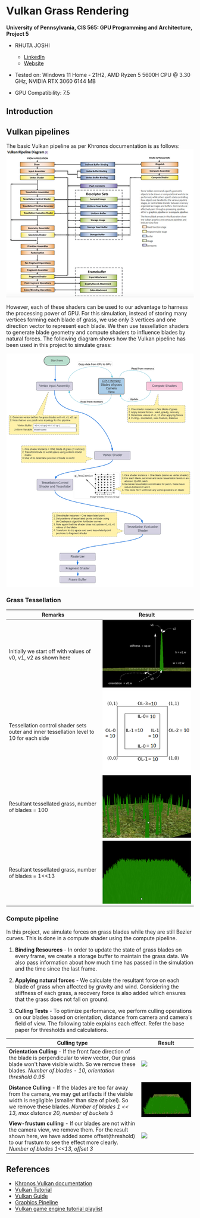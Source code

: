 Vulkan Grass Rendering
==================================

**University of Pennsylvania, CIS 565: GPU Programming and Architecture, Project 5**

* RHUTA JOSHI
  * [LinkedIn](https://www.linkedin.com/in/rcj9719/)
  * [Website](https://sites.google.com/view/rhuta-joshi)

* Tested on: Windows 11 Home - 21H2, AMD Ryzen 5 5600H CPU @ 3.30 GHz, NVIDIA RTX 3060 6144 MB
* GPU Compatibility: 7.5

## Introduction



## Vulkan pipelines

The basic Vulkan pipeline as per Khronos documentation is as follows:
![](img/vulkanPipeline.png)

However, each of these shaders can be used to our advantage to harness the processing power of GPU. For this simulation, instead of storing many vertices forming each blade of grass, we use only 3 vertices and one direction vector to represent each blade. We then use tessellation shaders to generate blade geometry and compute shaders to influence blades by natural forces.
The following diagram shows how the Vulkan pipeline has been used in this project to simulate grass:

![](img/vulkanGrassPipeline.png)



### Grass Tessellation

|Remarks|Result|
|---|---|
|Initially we start off with values of v0, v1, v2 as shown here | ![](img/grassBlade2.png)|
|Tessellation control shader sets outer and inner tessellation level to 10 for each side|![](img/quadLevels.png)|
|Resultant tessellated grass, number of blades = 100|![](img/tessellation.gif)|
|Resultant tessellated grass, number of blades = 1<<13|![](img/tessellation2.gif)|

### Compute pipeline

In this project, we simulate forces on grass blades while they are still Bezier curves. This is done in a compute shader using the compute pipeline.

1. **Binding Resources** - In order to update the state of grass blades on every frame, we create a storage buffer to maintain the grass data. We also pass information about how much time has passed in the simulation and the time since the last frame.

2. **Applying natural forces** - We calculate the resultant force on each blade of grass when affected by gravity and wind. Considering the stiffness of each grass, a recovery force is also added which ensures that the grass does not fall on ground.

3. **Culling Tests** - To optimize performance, we perform culling operations on our blades based on orientation, distance from camera and camera's field of view. The following table explains each effect. Refer the base paper for thresholds and calculations.

|Culling type|Result|
|---|---|
|**Orientation Culling** - If the front face direction of the blade is perpendicular to view vector, Our grass blade won't have visible width. So we remove these blades. *Number of blades - 10, orientation threshold 0.95*|![](img/orientationCulling.gif)|
|**Distance Culling** - If the blades are too far away from the camera, we may get artifacts if the visible width is negligible (smaller than size of pixel). So we remove these blades. *Number of blades 1 << 13, max distance 20, number of buckets 5*  |![](img/distanceCulling.gif)|
|**View-frustum culling** - If our blades are not within the camera view, we remove them. For the result shown here, we have added some offset(threshold) to our frustum to see the effect more clearly. *Number of blades 1<<13, offset 3*|![](img/frustumCulling.gif)|


## References

- [Khronos Vulkan documentation](https://registry.khronos.org/vulkan/specs/1.3-extensions/man/html/)
- [Vulkan Tutorial](https://vulkan-tutorial.com/)
- [Vulkan Guide](https://vkguide.dev/)
- [Graphics Pipeline](https://www.khronos.org/opengl/wiki)
- [Vulkan game engine tutorial playlist](https://www.youtube.com/playlist?list=PL8327DO66nu9qYVKLDmdLW_84-yE4auCR)
